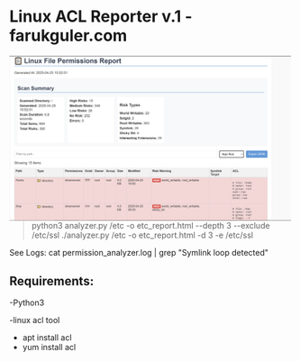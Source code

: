# Linux ACL Reporter v.1 -farukguler.com

<p>
  <img src="https://github.com/faruk-guler/Linux-ACL-Reporter/blob/main/lnx-acl.PNG" alt="ACL Logo" width="500" style="float: left;"/>
</p>

> python3 analyzer.py /etc -o etc_report.html --depth 3 --exclude /etc/ssl
> ./analyzer.py /etc -o etc_report.html -d 3 -e /etc/ssl

See Logs:
cat permission_analyzer.log | grep "Symlink loop detected"


## Requirements:
-Python3

-linux acl tool
- apt install acl
- yum install acl
